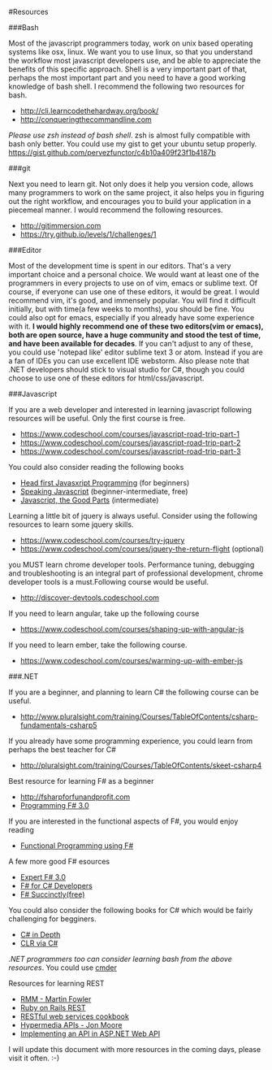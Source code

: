 #Resources

###Bash

Most of the javascript programmers today, work on unix based operating systems like osx, linux. We want you to use linux, so that you understand the workflow most javascript developers use, and be able to appreciate the benefits of this specific approach. Shell is a very important part of that, perhaps the most important part and you need to have a good working knowledge of bash shell. I recommend the following two resources for bash.

* <http://cli.learncodethehardway.org/book/>
* <http://conqueringthecommandline.com>

*Please use zsh instead of bash shell*. zsh is almost fully compatible with bash only better. You could use my gist to get your ubuntu setup properly. 
<https://gist.github.com/pervezfunctor/c4b10a409f23f1b4187b>

###git

Next you need to learn git. Not only does it help you version code, allows many programmers to work on the same project, it also helps you in figuring out the right workflow, and encourages you to build your application in a piecemeal manner. I would recommend the following resources.

* <http://gitimmersion.com>
* <https://try.github.io/levels/1/challenges/1>


###Editor

Most of the development time is spent in our editors. That's a very important choice and a personal choice. We would want at least one of the programmers in every projects to use on of vim, emacs or sublime text. Of course, if everyone can use one of these editors, it would be great. I would recommend vim, it's good, and immensely popular. You will find it difficult initially, but with time(a few weeks to months), you should be fine. You could also opt for emacs, especially if you already have some experience with it. **I would highly recommend one of these two editors(vim or emacs), both are open source, have a huge community and stood the  test of time, and have been available for decades**. If you can't adjust to any of these, you could use 'notepad like' editor sublime text 3 or atom. Instead if you are a fan of IDEs you can use excellent IDE webstorm. Also please note that .NET developers should stick to visual studio for C#, though you could choose to  use one of these editors for html/css/javascript.

###Javascript

If you are a web developer and interested in learning javascript following resources will be useful. Only the first course is free.

* <https://www.codeschool.com/courses/javascript-road-trip-part-1>
* <https://www.codeschool.com/courses/javascript-road-trip-part-2>
* <https://www.codeschool.com/courses/javascript-road-trip-part-3>

You could also consider reading the following books

* [Head first Javasxript Programming](http://www.amazon.com/Head-First-JavaScript-Programming-Freeman/dp/144934013X/ref=sr_1_1?ie=UTF8&qid=1400858584&sr=8-1)  (for beginners)
* [Speaking Javascript](http://speakingjs.com/es5/index.html) (beginner-intermediate, free)
* [Javascript, the Good Parts](http://www.amazon.com/JavaScript-Good-Parts-Douglas-Crockford/dp/0596517742/ref=sr_1_1?ie=UTF8&qid=1400858614&sr=8-1) (intermediate)

Learning a little bit of jquery is always useful. Consider using the following resources to learn some jquery skills.

* <https://www.codeschool.com/courses/try-jquery>
* <https://www.codeschool.com/courses/jquery-the-return-flight>  (optional)

you MUST learn chrome developer tools. Performance tuning, debugging and troubleshooting is an integral part of professional development, chrome developer tools is a must.Following course would be useful.

* <http://discover-devtools.codeschool.com>

If you need to learn angular, take up the following course

* <https://www.codeschool.com/courses/shaping-up-with-angular-js>

If you need to learn ember, take the following course.

* <https://www.codeschool.com/courses/warming-up-with-ember-js>

###.NET

If you are a beginner, and planning to learn C# the following course can be useful.

* <http://www.pluralsight.com/training/Courses/TableOfContents/csharp-fundamentals-csharp5>

If you already have some programming experience, you could learn from perhaps the best teacher for C#

* <http://pluralsight.com/training/Courses/TableOfContents/skeet-csharp4>

Best resource for learning F# as a beginner

* <http://fsharpforfunandprofit.com>
* [Programming F# 3.0](http://www.amazon.com/Programming-F-3-0-Chris-Smith/dp/1449320295/ref=sr_1_1?ie=UTF8&qid=1401812931&sr=8-1)

If you are interested in the functional aspects of F#, you would enjoy reading

* [Functional Programming using F#](http://www.amazon.com/Functional-Programming-Using-Michael-Hansen/dp/1107684064/ref=sr_1_1?ie=UTF8&qid=1401813104&sr=8-1)

A few more good F# esources

* [Expert F# 3.0](http://www.amazon.com/Expert-3-0-Experts-Voice-Syme/dp/1430246502/ref=sr_1_1?ie=UTF8&qid=1401813161&sr=8-1)
* [F# for C# Developers](http://www.amazon.com/F-C-Developers-Developer-Reference/dp/0735670269/ref=sr_1_10?ie=UTF8&qid=1401812931&sr=8-10)
* [F# Succinctly(free)](https://www.syncfusion.com/resources/techportal/ebooks/fsharp)

You could also consider the following books for C# which would be fairly challenging for begginers.

* [C# in Depth](http://www.amazon.com/Depth-3rd-Edition-Jon-Skeet/dp/161729134X/ref=sr_1_1?ie=UTF8&qid=1400858744&sr=8-1)
*  [CLR via C#](http://www.amazon.com/CLR-via-Edition-Developer-Reference/dp/0735667454/ref=sr_1_1?ie=UTF8&qid=1400858775&sr=8-1)

*.NET programmers too can consider learning bash from the above resources*. You could use [cmder](http://bliker.github.io/cmder)

Resources for learning REST

* [RMM - Martin Fowler](http://martinfowler.com/articles/richardsonMaturityModel.html)
* [Ruby on Rails REST](http://guides.rubyonrails.org/routing.html)
* [RESTful web services cookbook](http://www.amazon.com/RESTful-Web-Services-Cookbook-Scalability/dp/0596801688/ref=sr_1_1?ie=UTF8&qid=1401847075)
* [Hypermedia APIs - Jon Moore](http://vimeo.com/20781278)
* [Implementing an API in ASP.NET Web API](http://pluralsight.com/training/courses/TableOfContents?courseName=implementing-restful-aspdotnet-web-api)

I will update this document with more resources in the coming days, please visit it often. :-)


